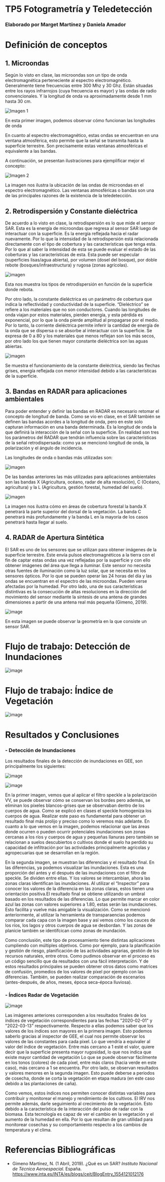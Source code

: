 # TP5 Fotogrametría y Teledetección

### Elaborado por Marget Martínez y Daniela Amador

# Definición de conceptos

## 1. Microondas

Según lo visto en clase, las microondas son un tipo de onda electromagnética perteneciente al espectro electromagnético. Generalmente tiene frecuencias entre 300 Mhz y 30 Ghz. Están situadas entre los rayos infrarrojos (cuya frecuencia es mayor) y las ondas de radio convencionales. Y la longitud de onda va aproximadamente desde 1 mm hasta 30 cm.

![Imagen 1](Longitud..png) 

En esta primer imagen, podemos observar cómo funcionan las longitudes de onda


En cuanto al espectro electromagnético, estas ondas se encuentran en una ventana atmosférica, esto permite que la señal se transmita hasta la superficie terrestre. Son precisamente estas ventanas atmosféricas el equivalente a las bandas.

A continuación, se presentan ilustraciones para ejemplificar mejor el concepto:

![Imagen 2](Espectro.png)

La imagen nos ilustra la ubicación de las ondas de microondas en el espectro electromagnético. Las ventanas atmosféricas o bandas son una de las principales razones de la existencia de la teledetección.

## 2. Retrodispersión y Constante dieléctrica

De acuerdo a lo visto en clase, la retrodispersión es lo que mide el sensor SAR. Esta es la energía de microondas que regresa al sensor SAR luego de interactuar con la superficie. Es la energía reflejada hacia el radar nuevamente. Por lo que la intensidad de la retrodispersión está relacionada directamente con el tipo de cobertura y las características que tenga esta. Por lo que al saber la intensidad de esta se puede evaluar el estado de las coberturas y las características de esta. Esta puede ser especular (superficies lisas/agua abierta), por volumen (dosel del bosque), por doble rebote (bosques/infraestructura) y rugosa (zonas agrícolas). 

![imagen](https://github.com/margetmartinez/tp5-fotogrametria/blob/main/retrodispersi%C3%B3n.png)

Esta nos muestra los tipos de retrodispersión en función de la superficie donde rebota.

Por otro lado, la constante dieléctrica es un parámetro de cobertura que indica la reflectividad y conductividad de la superficie. “Dieléctrico” se refiere a los materiales que no son conductores. Cuando las longitudes de onda viajan por estos materiales, pierden energía, y esta pérdida es exponencial, por lo que la onda pierde amplitud al propagarse por el medio. Por lo tanto, la corriente dieléctrica permite inferir la cantidad de energía de la onda que se dispersa o se absorbe al interactuar con la superficie. Se expresa de 0 a 80 y los materiales que menos reflejan son los más secos, por otro lado los que tienen mayor constante dieléctrica son las aguas abiertas.

![imagen](https://github.com/margetmartinez/tp5-fotogrametria/blob/main/dielectrica.png)

Se muestra el funcionamiento de la constante dieléctrica, siendo las flechas grises, energía reflejada con menor intensidad debido a las características de la superficie.

## 3. Bandas en RADAR para aplicaciones ambientales

Para poder entender y definir las bandas en RADAR es necesario retomar el concepto de longitud de banda. Como se vio en clase, en el SAR también se definen las bandas acordes a la longitud de onda, pero en este solo capturan información en una banda determinada. Es la longitud de onda la que definirá la interacción de la señal con la superficie. En realidad son tres los parámetros del RADAR que tendrán influencia sobre las características de la señal retrodispersada: como ya se mencionó longitud de onda, la polarización y el ángulo de incidencia. 

Las longitudes de onda o bandas más utilizadas son: 

![imagen](Cuadro.png)

De las bandas anteriores las más utilizadas para aplicaciones ambientales son las bandas X (Agricultura, océano, radar de alta resolución), C (Océano, agricultura) y la L (Agricultura, gestión forestal, humedad del suelo). 

![imagen](Bandas.png)

La imagen nos ilustra cómo en áreas de cobertura forestal la banda X penetrará la parte superior del dorsal de la vegetación. La banda C penetrará más profundamente y la banda L en la mayoría de los casos penetrará hasta llegar al suelo.

## 4. RADAR de Apertura Sintética

El SAR es uno de los sensores que se utilizan para obtener imágenes de la superficie terrestre. Este envía pulsos electromagnéticos a la tierra con el fin de captar estas ondas una vez reflejadas por la superficie y con ello obtener imágenes del área que llega a iluminar. Este sensor no necesita otras fuentes de iluminación como la luz solar, que se necesita en los sensores ópticos. Por lo que se pueden operar las 24 horas del día y las ondas se encuentran en el espectro de las microondas. Pueden verse afectadas por la humedad. Por otro lado, una de sus características distintivas es la consecución de altas resoluciones en la dirección del movimiento del sensor mediante la síntesis de una antena de grandes dimensiones a partir de una antena real más pequeña (Gimeno, 2019).

![image](https://github.com/margetmartinez/tp5-fotogrametria/blob/main/SAR.png)

En esta imagen se puede observar la geometría en la que consiste un sensor SAR.

# Flujo de trabajo: Detección de Inundaciones

![image](Flujo1.png)

# Flujo de trabajo: Índice de Vegetación
![image](https://github.com/margetmartinez/tp5-fotogrametria/blob/main/Flujo%20de%20trabajo%20RVI.png)


# Resultados y Conclusiones
### - Detección de Inundaciones

Los resultados finales de la detección de inundaciones en GEE, son principalmente los siguientes:

![image](Antes_Después.png)

![image](Inundaciones.png)

En la primer imagen, vemos que al aplicar el filtro speckle a la polarización VV, se puede observar cómo se conservan los bordes pero además, se eliminan los píxeles blancos-grises que se observaban dentro de los cuerpos de agua. Como se explicó en clases el speckle homogeniza los cuerpos de agua. Realizar este paso es fundamental para obtener un resultado final más prolijo y preciso como lo veremos más adelante. En cuanto a lo que vemos en la imagen, podemos relacionar que las áreas donde ocurren o pueden ocurrir potenciales inundaciones son zonas cercanas a los ríos y cuerpos de agua y pequeñas llanuras pero también se relacionan a suelos descubiertos o cultivos donde el suelo ha perdido su capacidad de infiltración por las actividades principalmente agrícolas y agropecuarias que se desarrollan en la región. 

En la segunda imagen, se muestran las diferencias y el resultado final. En las diferencias, ya podemos visualizar las inundaciones. Esta es una proporción del antes y el después de las inundaciones con el filtro de speckle. Se dividen entre ellas. Y los valores se intercambian, ahora las zonas claras identifican las inundaciones. Al utilizar el “Inspector” para conocer los valores de la diferencia en las zonas claras, estos tienen una orientación positiva.El resultado final se obtiene utilizando un umbral basado en los resultados de las diferencias. Lo que permite marcar en color azul las zonas con valores superiores a 1.80, estas serán las inundaciones.  Esto facilita y vuelve más amigable la visualización. Como se mencionó anteriormente, al utilizar la herramienta de transparaencias podemos comparar cada capa con la imagen base y así vemos cómo los cauces de los ríos, los lagos y otros cuerpos de agua se desbordan. Y las zonas de planicie también se identifcican como zonas de inundación. 

Como conclusión, este tipo de procesamiento tiene distintas aplicaciones cumpliendo con múltiples objetivos. Como por ejemplo, para la planificación y gestión de riesgo, planificación de las actividades agrarias, gestión de los recursos naturales, entre otros. Como pudimos observar en el proceso es un código sencillo que da resultados con una fácil interpretación. Y de estos resultados principales se pueden obtener otros datos como matrices de confusión, promedios de los valores de píxel por ejemplo con las diferencias. También, se pueden realizar comparación de escenarios (antes-después, de años, meses, época seca-época lluviosa). 

### - Índices Radar de Vegetación
![image](https://github.com/margetmartinez/tp5-fotogrametria/blob/main/Resultados%20RVI.png)

Las imágenes anteriores corresponden a los resultados finales de los índices de vegetación correspondientes para las fechas "2020-02-01" y "2022-03-13" respectivamente. Respecto a ellas podemos saber que los valores de los índices son mayores en la primera imagen. Esto podemos saberlo gracias al inspector de GEE, el cual nos permite observar los valores de las constantes para cada pixel. Lo que vendría a equivaler al valor del índice de vegetación. Entre más cercano a 1 esté el valor, quiere decir que la superficie presenta mayor rugosidad, lo que nos indica que existe mayor cantidad de vegetación Lo que se puede observar fácilmente en los tonos (colores) de cada píxel, entre más claros (hacia verde en este caso), más cercano a 1 se encuentra. Por otro lado, se observan resultados y valores menores en la segunda imagen. Esto puede deberse a periodos de cosecha, donde se corta la vegetación en etapa madura (en este caso debido a las plantaciones de caña). 

Como vemos, estos índices nos permiten conocer distintas variables para contribuir y monitorear el manejo y rendimiento de los cultivos. El IRV nos permite además, darle seguimiento al crecimiento de la vegetación. Esto debido a la característica de la interacción del pulso de radar con la biomasa. Esta tecnología es capaz de ver el cambio en la vegetación y el aumento de la humedad en ella. Por lo que resultan de gran utilidad para monitorear cosechas y su comportamiento respecto a los cambios de temperatura y el clima.


# Referencias Bibliográficas

- Gimeno Martínez, N. (1 Abril, 2019). ¿Qué es un SAR? *Instituto Nacional de Técnica Aeroespacial.* España. https://www.inta.es/INTA/es/blogs/ceit/BlogEntry_1554121012176
